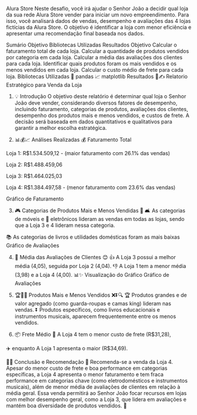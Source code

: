 Alura Store
Neste desafio, você irá ajudar o Senhor João a decidir qual loja da sua rede Alura Store vender para iniciar um novo empreendimento. Para isso, você analisará dados de vendas, desempenho e avaliações das 4 lojas fictícias da Alura Store. O objetivo é identificar a loja com menor eficiência e apresentar uma recomendação final baseada nos dados.

Sumário
Objetivo
Bibliotecas Utilizadas
Resultados
Objetivo
Calcular o faturamento total de cada loja.
Calcular a quantidade de produtos vendidos por categoria em cada loja.
Calcular a média das avaliações dos clientes para cada loja.
Identificar quais produtos foram os mais vendidos e os menos vendidos em cada loja.
Calcular o custo médio de frete para cada loja.
Bibliotecas Utilizadas
🐼 pandas
📈 matplotlib
Resultados
📖✍️ Relatorio Estratégico para Venda da Loja
1. 💡 Introdução
O objetivo deste relatório é determinar qual loja o Senhor João deve vender, considerando diversos fatores de desempenho, incluindo faturamento, categorias de produtos, avaliações dos clientes, desempenho dos produtos mais e menos vendidos, e custos de frete. A decisão será baseada em dados quantitativos e qualitativos para garantir a melhor escolha estratégica.

2. 📊💰📈 Análises Realizadas
💰 Faturamento Total

Loja 1: R$1.534.509,12 - (maior faturamento com 26.1% das vendas)

Loja 2: R$1.488.459,06

Loja 3: R$1.464.025,03

Loja 4: R$1.384.497,58 - (menor faturamento com 23.6% das vendas)

Gráfico de Faturamento

3. 🎮 Categorias de Produtos Mais e Menos Vendidas 🏀
🛋️ As categorias de móveis e 📱 eletrônicos lideram as vendas em todas as lojas, sendo que a Loja 3 e 4 lideram nessa categoria.

📚 As categorias de livros e utilidades domésticas foram as mais baixas Gráfico de Avaliações

4. 🌟 Média das Avaliações de Clientes 😊
👍 A Loja 3 possui a melhor média (4,05), seguida por Loja 2 (4,04).
👎 A Loja 1 tem a menor média (3,98) e a Loja 4 (4,00).
📊✨ Visualização do Gráfico
Gráfico de Avaliações

5. 🏆🎯🔥 Produtos Mais e Menos Vendidos ❌⏬🔍
🏆 Produtos grandes e de valor agregado (como guarda-roupas e camas king) lideram nas vendas.
⏬ Produtos específicos, como livros educacionais e instrumentos musicais, aparecem frequentemente entre os menos vendidos.
6. 📦 Frete Médio
🚚 A Loja 4 tem o menor custo de frete (R$31,28),

✈️ enquanto A Loja 1 apresenta o maior (R$34,69).

🚀✨ Conclusão e Recomendação
📌 Recomenda-se a venda da Loja 4. Apesar do menor custo de frete e boa performance em categorias específicas, a Loja 4 apresenta o menor faturamento e tem fraca performance em categorias chave (como eletrodomésticos e instrumentos musicais), além de menor média de avaliações de clientes em relação à média geral. Essa venda permitirá ao Senhor João focar recursos em lojas com melhor desempenho geral, como a Loja 3, que lidera em avaliações e mantém boa diversidade de produtos vendidos.
🤝

